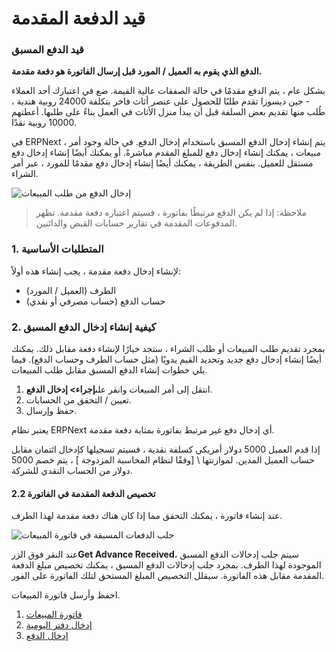 # قيد الدفعة المقدمة

### قيد الدفع المسبق

**الدفع الذي يقوم به العميل / المورد قبل إرسال الفاتورة هو دفعة مقدمة.**

بشكل عام ، يتم الدفع مقدمًا في حالة الصفقات عالية القيمة. ضع في اعتبارك أحد العملاء - جين ديسوزا تقدم طلبًا للحصول على عنصر أثاث فاخر بتكلفة 24000 روبية هندية ، طُلب منها تقديم بعض السلفة قبل أن يبدأ منزل الأثاث في العمل بناءً على طلبها. أعطتهم 10000 روبية نقدًا.

في ERPNext ، يتم إنشاء إدخال الدفع المسبق باستخدام إدخال الدفع. في حالة وجود أمر مبيعات ، يمكنك إنشاء إدخال دفع للمبلغ المقدم مباشرةً. أو يمكنك أيضًا إنشاء إدخال دفع مستقل للعميل. بنفس الطريقة ، يمكنك أيضًا إنشاء إدخال دفع مقدمًا للمورد ، عبر أمر الشراء.

![إدخال الدفع من طلب المبيعات](https://docs.erpnext.com/files/payment-option-in-sales-order.png)

> ملاحظة: إذا لم يكن الدفع مرتبطًا بفاتورة ، فسيتم اعتباره دفعة مقدمة. تظهر المدفوعات المقدمة في تقارير حسابات القبض والدائنين.

### 1. المتطلبات الأساسية

لإنشاء إدخال دفعة مقدمة ، يجب إنشاء هذه أولاً:

* الطرف (العميل / المورد)
* حساب الدفع (حساب مصرفي أو نقدي)

### 2. كيفية إنشاء إدخال الدفع المسبق

بمجرد تقديم طلب المبيعات أو طلب الشراء ، ستجد خيارًا لإنشاء دفعة مقابل ذلك. يمكنك أيضًا إنشاء إدخال دفع جديد وتحديد القيم يدويًا (مثل حساب الطرف وحساب الدفع). فيما يلي خطوات إنشاء الدفع المسبق مقابل طلب المبيعات.

1. انتقل إلى أمر المبيعات وانقر على**إجراء> إدخال الدفع**.
2. تعيين / التحقق من الحسابات.
3. حفظ وإرسال.

يعتبر نظام ERPNext أي إدخال دفع غير مرتبط بفاتورة بمثابة دفعة مقدمة.

إذا قدم العميل 5000 دولار أمريكي كسلفة نقدية ، فسيتم تسجيلها كإدخال ائتمان مقابل حساب العميل المدين. لموازنتها \ \[وفقًا لنظام المحاسبة المزدوجة ] ، يتم خصم 5000 دولار من الحساب النقدي للشركة.

#### 2.2 تخصيص الدفعة المقدمة في الفاتورة

عند إنشاء فاتورة ، يمكنك التحقق مما إذا كان هناك دفعة مقدمة لهذا الطرف.

![جلب الدفعات المسبقة في فاتورة المبيعات](https://docs.erpnext.com/files/fetch-advance-payments-in-invoice.png)

عند النقر فوق الزر**Get Advance Received**، سيتم جلب إدخالات الدفع المسبق الموجودة لهذا الطرف. بمجرد جلب إدخالات الدفع المسبق ، يمكنك تخصيص مبلغ الدفعة المقدمة مقابل هذه الفاتورة. سيقلل التخصيص المبلغ المستحق لتلك الفاتورة على الفور.

احفظ وأرسل فاتورة المبيعات.

1. [فاتورة المبيعات](https://docs.erpnext.com/docs/v13/user/manual/en/accounts/sales-invoice)
2. [إدخال دفتر اليومية](https://docs.erpnext.com/docs/v13/user/manual/en/accounts/journal-entry)
3. [إدخال الدفع](https://docs.erpnext.com/docs/v13/user/manual/en/accounts/payment-entry)
